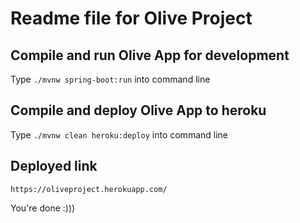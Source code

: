 # Readme file for Olive Project

## Compile and run Olive App for development

Type `./mvnw spring-boot:run` into command line

## Compile and deploy Olive App to heroku

Type `./mvnw clean heroku:deploy` into command line

## Deployed link
`https://oliveproject.herokuapp.com/`

You're done :)))